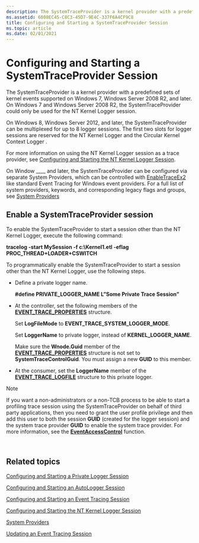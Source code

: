 ```yaml
---
description: The SystemTraceProvider is a kernel provider with a predefined sets of kernel events supported on Windows 7, Windows Server 2008 R2, and later.
ms.assetid: 6808EC45-C8C3-45D7-9E4C-337F6A4CF9C8
title: Configuring and Starting a SystemTraceProvider Session
ms.topic: article
ms.date: 02/01/2021
---
```


# Configuring and Starting a SystemTraceProvider Session

The SystemTraceProvider is a kernel provider with a predefined sets of kernel events supported on Windows 7, Windows Server 2008 R2, and later. On Windows 7 and Windows Server 2008 R2, the SystemTraceProvider could only be used for the NT Kernel Logger session.

On Windows 8, Windows Server 2012, and later, the SystemTraceProvider can be multiplexed for up to 8 logger sessions. The first two slots for logger sessions are reserved for the NT Kernel Logger and the Circular Kernel Context Logger .

For more information on using the NT Kernel Logger session as a trace provider, see [Configuring and Starting the NT Kernel Logger Session](configuring-and-starting-the-nt-kernel-logger-session.md).

On Window ____ and later, the SystemTraceProvider can be configured via separate System Providers, which can be controlled with [EnableTraceEx2](/windows/win32/api/evntrace/nf-evntrace-enabletraceex2) like standard Event Tracing for Windows event providers. For a full list of system providers, keywords, and corresponding legacy flags and groups, see [System Providers](system-providers.md)

## Enable a SystemTraceProvider session

To enable the SystemTraceProvider to start a session other than the NT Kernel Logger, execute the following command:

**tracelog -start MySession -f c:\\Kernel1.etl -eflag PROC\_THREAD+LOADER+CSWITCH**

To programmatically enable the SystemTraceProvider to start a session other than the NT Kernel Logger, use the following steps.

-   Define a private logger name.

    **\#define PRIVATE\_LOGGER\_NAME L”Some Private Trace Session”**

-   At the controller, set the following members of the [**EVENT\_TRACE\_PROPERTIES**](/windows/win32/api/evntrace/ns-evntrace-event_trace_properties) structure.

    Set **LogFileMode** to **EVENT\_TRACE\_SYSTEM\_LOGGER\_MODE**.

    Set **LoggerName** to private logger, instead of **KERNEL\_LOGGER\_NAME**.

    Make sure the **Wnode.Guid** member of the [**EVENT\_TRACE\_PROPERTIES**](/windows/win32/api/evntrace/ns-evntrace-event_trace_properties) structure is not set to **SystemTraceControlGuid**. You must assign a new **GUID** to this member.

-   At the consumer, set the **LoggerName** member of the [**EVENT\_TRACE\_LOGFILE**](/windows/win32/api/evntrace/ns-evntrace-event_trace_logfilea) structure to this private logger.

> [!Note]  
> If you want a non-administrators or a non-TCB process to be able to start a profiling trace session using the SystemTraceProvider on behalf of third party applications, then you need to grant the user profile privilege and then add this user to both the session **GUID** (created for the logger session) and the system trace provider **GUID** to enable the system trace provider. For more information, see the [**EventAccessControl**](/windows/desktop/api/Evntcons/nf-evntcons-eventaccesscontrol) function.

 

## Related topics

[Configuring and Starting a Private Logger Session](configuring-and-starting-a-private-logger-session.md)

[Configuring and Starting an AutoLogger Session](configuring-and-starting-an-autologger-session.md)

[Configuring and Starting an Event Tracing Session](configuring-and-starting-an-event-tracing-session.md)

[Configuring and Starting the NT Kernel Logger Session](configuring-and-starting-the-nt-kernel-logger-session.md)

[System Providers](system-providers.md)

[Updating an Event Tracing Session](updating-an-event-tracing-session.md)

 

 
